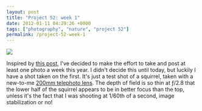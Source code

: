 ```yaml
---
layout: post
title: "Project 52: week 1"
date: 2012-01-11 04:29:26 +0000
tags: ["photography", "nature", "project 52"]
permalink: /project-52-week-1
---
```




![](http://reluctanthacker.rollett.org/sites/default/files/images/P52_2012_wk1.jpg)

Inspired by [this
post](http://brightcloudyday.wordpress.com/2012/01/07/project-52-week-1/),
I\'ve decided to make the effort to take and post at least one photo a
week this year. I didn\'t decide this until today, but luckily I have a
shot taken on the first. It\'s just a test shot of a squirrel, taken
with a new-to-me [200mm telephoto
lens](http://www.amazon.com/gp/product/B0013HAC0C?ie=UTF8&tag=thereluhack-20&linkCode=shr&camp=213733&creative=393177&creativeASIN=B0013HAC0C&ref_=pd_sim_p_28).
The depth of field is so thin at ƒ/2.8 that the lower half of the
squirrel appears to be in better focus than the top, unless it\'s the
fact that I was shooting at 1/60th of a second, image stabilization or
no!




